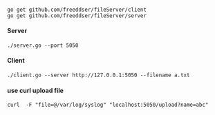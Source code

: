 ####
    go get github.com/freeddser/fileServer/client
    go get github.com/freeddser/fileServer/server
    
#### Server
    ./server.go --port 5050
  
#### Client
    ./client.go --server http://127.0.0.1:5050 --filename a.txt

#### use curl upload file
    curl  -F "file=@/var/log/syslog" "localhost:5050/upload?name=abc"
